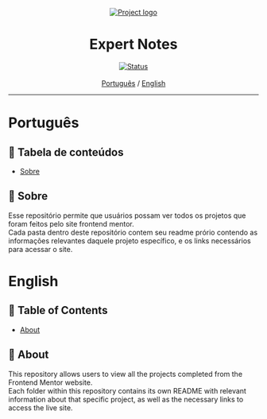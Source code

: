 <p align="center">
  <a href="" rel="noopener">
 <img src="./src/assets/interface.png" alt="Project logo"></a>
</p>

<h1 align="center">Expert Notes</h1>

<div align="center">

[![Status](https://img.shields.io/badge/status-active-success.svg)]() <br><br>
[Português](#pt) / [English](#en)

</div>

---

# Português <a name = "pt"></a>

## 📝 Tabela de conteúdos

- [Sobre](#about_pt)

## 🧐 Sobre <a name = "about_pt"></a>

Esse repositório permite que usuários possam ver todos os projetos que foram feitos pelo site frontend mentor. <br />
Cada pasta dentro deste repositório contem seu readme prório contendo as informações relevantes daquele projeto específico, e os links necessários para acessar o site.

# English <a name = "en"></a>

## 📝 Table of Contents <a name = "en"></a>

- [About](#about_en)

## 🧐 About <a name = "about_en"></a>

This repository allows users to view all the projects completed from the Frontend Mentor website. <br />
Each folder within this repository contains its own README with relevant information about that specific project, as well as the necessary links to access the live site.
